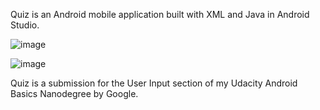 Quiz is an Android mobile application built with XML and Java in Android Studio.

![image](https://user-images.githubusercontent.com/46302098/194727569-f4b12901-c451-4ab6-b55d-2ca51a0537f6.png)

![image](https://user-images.githubusercontent.com/46302098/194727532-bab6326e-5d46-42a0-a3ac-2ccce4c1ad3a.png)

Quiz is a submission for the User Input section of my Udacity Android Basics Nanodegree by Google.
